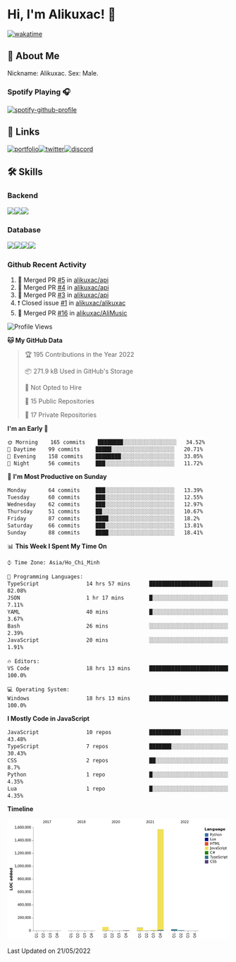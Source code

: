 # Hi, I'm Alikuxac! 👋
[![wakatime](https://wakatime.com/badge/user/f351a39f-05c3-4440-84c7-6444ba23d95e.svg)](https://wakatime.com/@alikuxac)
## 🚀 About Me
Nickname: Alikuxac.
Sex: Male.

### Spotify Playing 🎧
[![spotify-github-profile](https://spotify-github-profile.vercel.app/api/view?uid=1ug46od67cxvdqjx4zr7l33i4&cover_image=true&theme=natemoo-re&bar_color=53b14f&bar_color_cover=false)](https://open.spotify.com/user/1ug46od67cxvdqjx4zr7l33i4)

## 🔗 Links
[![portfolio][portfolio-badge]][website-link][![twitter][twitter-badge]][twitter-link][![discord][discord-badge]][discord-link]

## 🛠 Skills
<!---### Frontend--->

### Backend
[![](https://img.shields.io/badge/C%23-239120?style=for-the-badge&logo=c-sharp&logoColor=white)]()[![](https://img.shields.io/badge/JavaScript-F7DF1E?style=for-the-badge&logo=javascript&logoColor=black)]()[![](https://img.shields.io/badge/TypeScript-007ACC?style=for-the-badge&logo=typescript&logoColor=white)]()
### Database
[![](https://img.shields.io/badge/MySQL-00000F?style=for-the-badge&logo=mysql&logoColor=white)]()[![](https://img.shields.io/badge/MongoDB-4EA94B?style=for-the-badge&logo=mongodb&logoColor=white)]()[![](https://img.shields.io/badge/PostgreSQL-316192?style=for-the-badge&logo=postgresql&logoColor=white)]()[![](https://img.shields.io/badge/Redis-D82C20?style=for-the-badge&logo=RedislogoColor=white)]()
<!---### Tools--->

<!---### Framework--->

### Github Recent Activity
<!--START_SECTION:activity-->
1. 🎉 Merged PR [#5](https://github.com/alikuxac/api/pull/5) in [alikuxac/api](https://github.com/alikuxac/api)
2. 🎉 Merged PR [#4](https://github.com/alikuxac/api/pull/4) in [alikuxac/api](https://github.com/alikuxac/api)
3. 🎉 Merged PR [#3](https://github.com/alikuxac/api/pull/3) in [alikuxac/api](https://github.com/alikuxac/api)
4. ❗️ Closed issue [#1](https://github.com/alikuxac/alikuxac/issues/1) in [alikuxac/alikuxac](https://github.com/alikuxac/alikuxac)
5. 🎉 Merged PR [#16](https://github.com/alikuxac/AliMusic/pull/16) in [alikuxac/AliMusic](https://github.com/alikuxac/AliMusic)
<!--END_SECTION:activity-->

<!--START_SECTION:waka-->
![Profile Views](http://img.shields.io/badge/Profile%20Views-24-blue)

**🐱 My GitHub Data** 

> 🏆 195 Contributions in the Year 2022
 > 
> 📦 271.9 kB Used in GitHub's Storage 
 > 
> 🚫 Not Opted to Hire
 > 
> 📜 15 Public Repositories 
 > 
> 🔑 17 Private Repositories  
 > 
**I'm an Early 🐤** 

```text
🌞 Morning    165 commits    ████████░░░░░░░░░░░░░░░░░   34.52% 
🌆 Daytime    99 commits     █████░░░░░░░░░░░░░░░░░░░░   20.71% 
🌃 Evening    158 commits    ████████░░░░░░░░░░░░░░░░░   33.05% 
🌙 Night      56 commits     ███░░░░░░░░░░░░░░░░░░░░░░   11.72%

```
📅 **I'm Most Productive on Sunday** 

```text
Monday       64 commits     ███░░░░░░░░░░░░░░░░░░░░░░   13.39% 
Tuesday      60 commits     ███░░░░░░░░░░░░░░░░░░░░░░   12.55% 
Wednesday    62 commits     ███░░░░░░░░░░░░░░░░░░░░░░   12.97% 
Thursday     51 commits     ██░░░░░░░░░░░░░░░░░░░░░░░   10.67% 
Friday       87 commits     ████░░░░░░░░░░░░░░░░░░░░░   18.2% 
Saturday     66 commits     ███░░░░░░░░░░░░░░░░░░░░░░   13.81% 
Sunday       88 commits     ████░░░░░░░░░░░░░░░░░░░░░   18.41%

```


📊 **This Week I Spent My Time On** 

```text
⌚︎ Time Zone: Asia/Ho_Chi_Minh

💬 Programming Languages: 
TypeScript               14 hrs 57 mins      ████████████████████░░░░░   82.08% 
JSON                     1 hr 17 mins        █░░░░░░░░░░░░░░░░░░░░░░░░   7.11% 
YAML                     40 mins             █░░░░░░░░░░░░░░░░░░░░░░░░   3.67% 
Bash                     26 mins             ░░░░░░░░░░░░░░░░░░░░░░░░░   2.39% 
JavaScript               20 mins             ░░░░░░░░░░░░░░░░░░░░░░░░░   1.91%

🔥 Editors: 
VS Code                  18 hrs 13 mins      █████████████████████████   100.0%

💻 Operating System: 
Windows                  18 hrs 13 mins      █████████████████████████   100.0%

```

**I Mostly Code in JavaScript** 

```text
JavaScript               10 repos            ██████████░░░░░░░░░░░░░░░   43.48% 
TypeScript               7 repos             ███████░░░░░░░░░░░░░░░░░░   30.43% 
CSS                      2 repos             ██░░░░░░░░░░░░░░░░░░░░░░░   8.7% 
Python                   1 repo              █░░░░░░░░░░░░░░░░░░░░░░░░   4.35% 
Lua                      1 repo              █░░░░░░░░░░░░░░░░░░░░░░░░   4.35%

```


**Timeline**

![Chart not found](https://raw.githubusercontent.com/alikuxac/alikuxac/master/charts/bar_graph.png) 


 Last Updated on 21/05/2022
<!--END_SECTION:waka-->

<!--- Link definition --->
[website-link]: https://alikuxac.xyz/
[twitter-link]: https://twitter.com/alikuxac
[discord-link]: https://discord.gg/8yfv46W
[kofi-link]: https://ko-fi.com/alikuxac
[Facebook]: https://www.facebook.com/anikuxac

[Instagram]: https://www.instagram.com/alikuxac/

<!--- Badgee Imag --->
[portfolio-badge]: https://img.shields.io/badge/my_portfolio-000?style=for-the-badge&logo=ko-fi&logoColor=white
[twitter-badge]: https://img.shields.io/badge/twitter-1DA1F2?style=for-the-badge&logo=twitter&logoColor=white
[discord-badge]: https://img.shields.io/badge/Discord-7289DA?style=for-the-badge&logo=discord&logoColor=white
